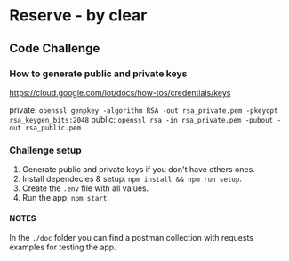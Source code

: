 # Reserve - by clear
## Code Challenge

### How to generate public and private keys
https://cloud.google.com/iot/docs/how-tos/credentials/keys

private: `openssl genpkey -algorithm RSA -out rsa_private.pem -pkeyopt rsa_keygen_bits:2048`
public: `openssl rsa -in rsa_private.pem -pubout -out rsa_public.pem`

### Challenge setup
1. Generate public and private keys if you don't have others ones.
2. Install dependecies & setup: `npm install && npm run setup`.
3. Create the `.env` file with all values.
4. Run the app: `npm start`.

#### NOTES
In the `./doc` folder you can find a postman collection with requests examples for testing the app.